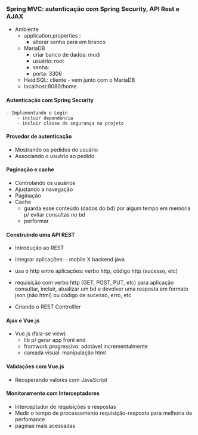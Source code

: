 ### Spring MVC: autenticação com Spring Security, API Rest e AJAX

- Ambiente
	- application.properties :
		- alterar senha para em branco
	- MariaDB
		- criar banco de dados: mudi		
		- usuário: root
		- senha:
		- porta: 3306 
	- HeidiSQL: cliente - vem junto com o MariaDB
	- localhost:8080/home

#### Autenticação com Spring Security
	- Implementando o Login
		- incluir dependencia
		- incluir classe de segurança no projeto
		
#### Provedor de autenticação

- Mostrando os pedidos do usuário
- Associando o usuário ao pedido

#### Paginação e cache
- Controlando os usuários
- Ajustando a navegação
- Paginação
- Cache
	- guarda esse conteúdo (dados do bd) por algum tempo em memória p/ evitar consultas no bd
	- performar

#### Construindo uma API REST
- Introdução ao REST
- integrar aplicações: - mobile X backend java	
- usa o http entre aplicações: verbo http, código http (sucesso, etc)
- requisição com verbo http (GET, POST, PUT, etc) para aplicação consultar, incluir, atualizar um bd e devolver uma resposta em formato json (não html) ou código de sucesso, erro, etc
		 
- Criando o REST Controlller

#### Ajax e Vue.js
- Vue.js (fala-se view)
	- lib p/ gerar app front end
	- framwork progressivo: adotável incrementalmente
	- camada visual: manipulação html
	
#### Validações com Vue.js
- Recuperando valores com JavaScript

#### Monitoramento com Interceptadores
- Interceptador de requisições e respostas
- Medir o tempo de processamento requisição-resposta para melhoria de perfomance
- páginas mais acessadas
	